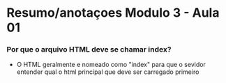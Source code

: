 # Resumo/anotaçoes Modulo 3 - Aula 01

### Por que o arquivo HTML deve se chamar index?

- O HTML geralmente e nomeado como "index" para que o sevidor entender qual o html principal que deve ser carregado primeiro 